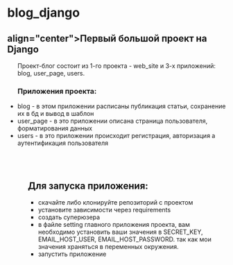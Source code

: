 # blog_django
<h2> align="center">Первый большой проект на Django</h2>
<ul>Проект-блог состоит из 1-го проекта - web_site и 3-х приложений: blog, user_page, users. 
<h3>Приложения проекта:</h3>
<li>blog - в этом приложении расписаны публикация статьи, сохранение их в бд и вывод в шаблон</li>
<li>user_page - в это приложении описана страница пользователя, форматирования данных</li>
<li>users - в это приложении происходит регистрация, авторизация а аутентификация пользователя</li>
<ul>
<br><br>
<h2>Для запуска приложения:</h2>
<ul>
<li>скачайте либо клонируйте репозиторий с проектом</li>
<li>установите зависимости через requirements</li>
<li>создать суперюзера</li>
<li>в файле setting главного приложения проекта, вам необходимо установить ваши значения в SECRET_KEY, EMAIL_HOST_USER, EMAIL_HOST_PASSWORD. так как мои значения храняться в переменных окружения.</li>
<li>запустить приложение</li>
</ul>
